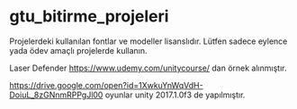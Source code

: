 # gtu_bitirme_projeleri

Projelerdeki kullanılan fontlar ve modeller lisanslıdır. Lütfen sadece eylence yada ödev amaçlı projelerde kullanın.

Laser Defender https://www.udemy.com/unitycourse/ dan örnek alınmıştır.

https://drive.google.com/open?id=1XwkuYnWqVdH-DoiuL_8zGNnmRPPgJl00 oyunlar unity 2017.1.0f3 de yapılmıştır.
